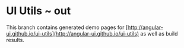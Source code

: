 # UI Utils ~ out
This branch contains generated demo pages for [http://angular-ui.github.io/ui-utils](http://angular-ui.github.io/ui-utils) as well as build results.